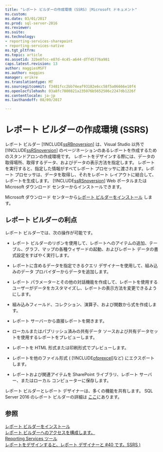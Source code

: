 ```yaml
---
title: "レポート ビルダーの作成環境 (SSRS) |Microsoft ドキュメント"
ms.custom: 
ms.date: 03/01/2017
ms.prod: sql-server-2016
ms.reviewer: 
ms.suite: 
ms.technology:
- reporting-services-sharepoint
- reporting-services-native
ms.tgt_pltfrm: 
ms.topic: article
ms.assetid: 32be8fcc-e87d-4c45-a644-dff45776a981
caps.latest.revision: 13
author: maggiesMSFT
ms.author: maggies
manager: erikre
ms.translationtype: MT
ms.sourcegitcommit: f3481fcc2bb74eaf93182e6cc58f5a06666e10f4
ms.openlocfilehash: 03a8fc7800821a235076b5652506c2247db1226f
ms.contentlocale: ja-jp
ms.lasthandoff: 08/09/2017

---
```

# <a name="report-builder-authoring-environment-ssrs"></a>レポート ビルダーの作成環境 (SSRS)
  レポート ビルダー [!INCLUDE[ssRBnoversion](../../includes/ssrbnoversion-md.md)] は、Visual Studio 以外で [!INCLUDE[ssRSnoversion](../../includes/ssrsnoversion-md.md)] のページネーションのあるレポートを作成するためのスタンドアロンの作成環境です。 レポートをデザインする際には、データの取得場所、取得するデータ、およびデータの表示方法を指定します。 レポートを実行すると、指定した情報がすべてレポート プロセッサに渡されます。レポート プロセッサは、データを取得し、それをレポート レイアウトに結合して、レポートを生成します。 [!INCLUDE[ssRSnoversion](../../includes/ssrsnoversion-md.md)] Web ポータルまたは Microsoft ダウンロード センターからインストールできます。  
  
 Microsoft ダウンロード センターから[レポート ビルダーをインストール](../../reporting-services/install-windows/install-report-builder.md) します。  
  
## <a name="benefits-of-report-builder"></a>レポート ビルダーの利点  
 レポート ビルダーでは、次の操作が可能です。  
  
-   レポート ビルダーのリボンを使用して、レポートへのアイテムの追加、テーブル、グラフ、マップの各種ウィザードの起動、およびレポート データの書式設定をすばやく実行します。  
  
-   レポートに含めるデータを指定できるクエリ デザイナーを使用して、組み込みのデータ プロバイダーからデータを追加します。  
  
-   レポート パラメーターとその他の対話機能を作成して、レポートを使用するユーザーがデータをカスタマイズし、レポートの表示方法を変更できるようにします。  
  
-   組み込みフィールド、コレクション、演算子、および関数から式を作成します。  
  
-   レポート サーバーから直接レポートを開きます。  
  
-   ローカルまたはパブリッシュ済みの共有データ ソースおよび共有データセットを使用するレポートをプレビューします。  
  
-   レポートを HTML 形式または印刷形式でプレビューします。  
  
-   レポートを他のファイル形式 ( [!INCLUDE[ofprexcel](../../includes/ofprexcel-md.md)]など) にエクスポートします。  
  
-   レポートおよび関連アイテムを SharePoint ライブラリ、レポート サーバー、またはローカル コンピューターに保存します。  
  
 レポート ビルダーとレポート デザイナーは、多くの機能を共有します。 SQL Server 2016 のレポート ビルダーの詳細は [ここ](../../reporting-services/report-builder/report-builder-in-sql-server-2016.md)にあります。  
  
## <a name="see-also"></a>参照  
 [レポート ビルダーをインストール](../../reporting-services/install-windows/install-report-builder.md)   
 [レポート ビルダーへのアクセスを構成します。](../../reporting-services/report-server/configure-report-builder-access.md)   
 [Reporting Services ツール](../../reporting-services/tools/reporting-services-tools.md)   
 [レポートをデザインすると、レポート デザイナーと #40 です。SSRS &#41;](../../reporting-services/tools/design-reporting-services-paginated-reports-with-report-designer-ssrs.md)  
  
  

